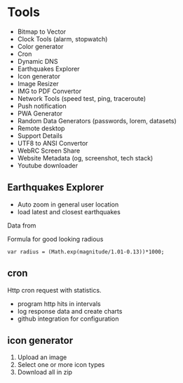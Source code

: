 # Tools

- Bitmap to Vector
- Clock Tools (alarm, stopwatch)
- Color generator
- Cron
- Dynamic DNS
- Earthquakes Explorer
- Icon generator
- Image Resizer
- IMG to PDF Convertor
- Network Tools (speed test, ping, traceroute)
- Push notification
- PWA Generator
- Random Data Generators (passwords, lorem, datasets)
- Remote desktop
- Support Details
- UTF8 to ANSI Convertor
- WebRC Screen Share
- Website Metadata (og, screenshot, tech stack)
- Youtube downloader

## Earthquakes Explorer

- Auto zoom in general user location
- load latest and closest earthquakes

Data from

Formula for good looking radious

    var radius = (Math.exp(magnitude/1.01-0.13))*1000;

## cron

Http cron request with statistics.

- program http hits in intervals
- log response data and create charts
- github integration for configuration

## icon generator

1. Upload an image
2. Select one or more icon types
3. Download all in zip
